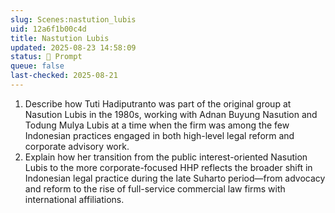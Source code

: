 ```yaml
---
slug: Scenes:nastution_lubis
uid: 12a6f1b00c4d
title: Nastution Lubis
updated: 2025-08-23 14:58:09
status: 💬 Prompt
queue: false
last-checked: 2025-08-21
---
```



1. Describe how Tuti Hadiputranto was part of the original group at Nasution Lubis in the 1980s, working with Adnan Buyung Nasution and Todung Mulya Lubis at a time when the firm was among the few Indonesian practices engaged in both high-level legal reform and corporate advisory work.
3. Explain how her transition from the public interest-oriented Nasution Lubis to the more corporate-focused HHP reflects the broader shift in Indonesian legal practice during the late Suharto period—from advocacy and reform to the rise of full-service commercial law firms with international affiliations.
